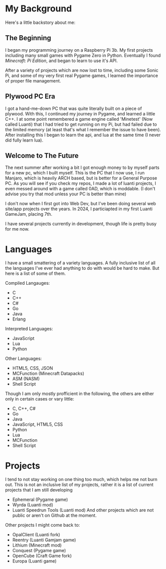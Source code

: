 # My Background
Here's a little backstory about me:

## The Beginning
I began my programming journey on a Raspberry Pi 3b.
My first projects including many small games with Pygame Zero in Python.
Eventually I found _Minecraft: Pi Edition_, and began to learn to use it's API.

After a variety of projects which are now lost to time, including some Sonic Pi,
and some of my very first real Pygame games, I learned the importance of proper file management.

## Plywood PC Era
I got a hand-me-down PC that was quite literally built on a piece of plywood.
With this, I continued my journey in Pygame, and learned a little C++.
I at some point remembered a game engine called 'Minetest' (Now called Luanti) that I had tried to get running on my Pi,
but had failed due to the limited memory (at least that's what I remember the issue to have been).
After installing this I began to learn the api, and lua at the same time (I never did fully learn lua).

## Welcome to The Future
The next summer after working a bit I got enough money to by myself parts for a new pc, which I built myself.
This is the PC that I now use, I run Manjaro, which is heavily ARCH based, but is better for a General Purpose PC.
As you will see if you check my repos, I made a lot of luanti projects, I even messed around with a game called 0AD,
which is moddable. (I don't advise you try that mod unless your PC is better than mine)

I don't now when I first got into Web Dev, but I've been doing several web site/app projects over the years.
In 2024, I particiapted in my first Luanti GameJam, placing 7th.

I have several projects currently in development, though life is pretty busy for me now.

# Languages

I have a small smattering of a variety languages.
A fully inclusive list of all the languages I've ever had anything to do with would be hard to make. But here is a list of some of them.

Compiled Langauges:
* C
* C++
* C#
* Go
* Java
* Erlang

Interpreted Languages:
* JavaScript
* Lua
* Python

Other Languages:
* HTML5, CSS, JSON
* MCFunction (Minecraft Datapacks)
* ASM (NASM)
* Shell Script

Though I am only mostly profficient in the following, the others are either only in certain cases or vary little:
* C, C++, C#
* Go
* Java
* JavaScript, HTML5, CSS
* Python
* Lua
* MCFunction
* Shell Script

# Projects

I tend to not stay working on one thing too much, which helps me not burn out.
This is not an inclusive list of my projects, rather it is a list of current projects that I am still developing

* Ephemeral (Pygame game)
* Wyrda (Luanti mod)
* Luanti Speedrun Tools (Luanti mod)
And other projects which are not public or aren't on Github at the moment.

Other projects I might come back to:

* OpalClient (Luanti fork)
* Reentry (Luanti Gamjam game)
* Lithium (Minecraft mod)
* Conquest (Pygame game)
* OpenCube (Craft Game fork)
* Europa (Luanti game)
